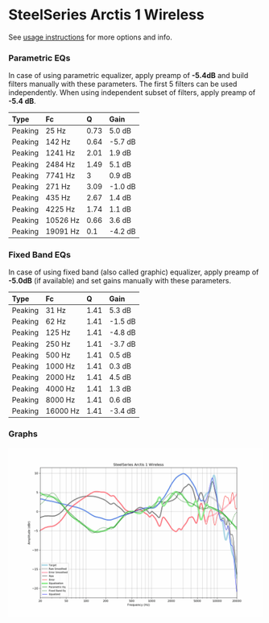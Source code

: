 # SteelSeries Arctis 1 Wireless
See [usage instructions](https://github.com/jaakkopasanen/AutoEq#usage) for more options and info.

### Parametric EQs
In case of using parametric equalizer, apply preamp of **-5.4dB** and build filters manually
with these parameters. The first 5 filters can be used independently.
When using independent subset of filters, apply preamp of **-5.4 dB**.

| Type    | Fc       |    Q | Gain    |
|:--------|:---------|:-----|:--------|
| Peaking | 25 Hz    | 0.73 | 5.0 dB  |
| Peaking | 142 Hz   | 0.64 | -5.7 dB |
| Peaking | 1241 Hz  | 2.01 | 1.9 dB  |
| Peaking | 2484 Hz  | 1.49 | 5.1 dB  |
| Peaking | 7741 Hz  | 3    | 0.9 dB  |
| Peaking | 271 Hz   | 3.09 | -1.0 dB |
| Peaking | 435 Hz   | 2.67 | 1.4 dB  |
| Peaking | 4225 Hz  | 1.74 | 1.1 dB  |
| Peaking | 10526 Hz | 0.66 | 3.6 dB  |
| Peaking | 19091 Hz | 0.1  | -4.2 dB |

### Fixed Band EQs
In case of using fixed band (also called graphic) equalizer, apply preamp of **-5.0dB**
(if available) and set gains manually with these parameters.

| Type    | Fc       |    Q | Gain    |
|:--------|:---------|:-----|:--------|
| Peaking | 31 Hz    | 1.41 | 5.3 dB  |
| Peaking | 62 Hz    | 1.41 | -1.5 dB |
| Peaking | 125 Hz   | 1.41 | -4.8 dB |
| Peaking | 250 Hz   | 1.41 | -3.7 dB |
| Peaking | 500 Hz   | 1.41 | 0.5 dB  |
| Peaking | 1000 Hz  | 1.41 | 0.3 dB  |
| Peaking | 2000 Hz  | 1.41 | 4.5 dB  |
| Peaking | 4000 Hz  | 1.41 | 1.3 dB  |
| Peaking | 8000 Hz  | 1.41 | 0.6 dB  |
| Peaking | 16000 Hz | 1.41 | -3.4 dB |

### Graphs
![](./SteelSeries%20Arctis%201%20Wireless.png)